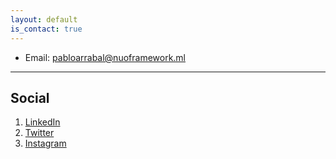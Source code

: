 ```yaml
---
layout: default
is_contact: true
---
```


* Email: [pabloarrabal@nuoframework.ml](mailto:pabloarrabal@nuoframework.ml)

---

## Social

1. [LinkedIn](#)
2. [Twitter](https://twitter.com/nuoframework)
3. [Instagram](https://instagram.com/nuoframework)
